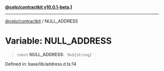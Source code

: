 [**@celo/contractkit v10.0.1-beta.1**](../README.md)

***

[@celo/contractkit](../globals.md) / NULL\_ADDRESS

# Variable: NULL\_ADDRESS

> `const` **NULL\_ADDRESS**: `` `0x${string}` ``

Defined in: base/lib/address.d.ts:14
